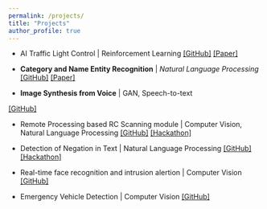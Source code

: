 ```yaml
---
permalink: /projects/
title: "Projects"
author_profile: true
---
```


- AI Traffic Light Control | Reinforcement Learning
[[GitHub]](https://github.com/parasnaren/AI-Traffic-Light-Control) [[Paper]](https://ieeexplore.ieee.org/abstract/document/9250886)

- <b>Category and Name Entity Recognition</b> | <i>Natural Language Processing</i>
[[GitHub]](https://github.com/parasnaren/Category-and-Name-Entity-Recognition) [[Paper]](https://papers.ssrn.com/sol3/papers.cfm?abstract_id=3834969)

- <b>Image Synthesis from Voice</b> | GAN, Speech-to-text

[[GitHub]](https://github.com/parasnaren/Image-Synthesis-from-Voice)

- Remote Processing based RC Scanning module | Computer Vision, Natural Language Processing
[[GitHub]](https://github.com/parasnaren/Automated-Remote-Proccessing-Scanning-and-OCR-module) [[Hackathon]](https://parasnaren.github.io/awards/riskcovry/)

- Detection of Negation in Text | Natural Language Processing
[[GitHub]](https://github.com/parasnaren/Detection-of-Negation-in-Text) [[Hackathon]](https://parasnaren.github.io/awards/philips/)

- Real-time face recognition and intrusion alertion | Computer Vision
[[GitHub]](https://github.com/parasnaren/Real-Time-Face-Recognition-and-Intrusion-Alert)

- Emergency Vehicle Detection | Computer Vision
[[GitHub]](https://github.com/parasnaren/Category-and-Name-Entity-Recognition)
